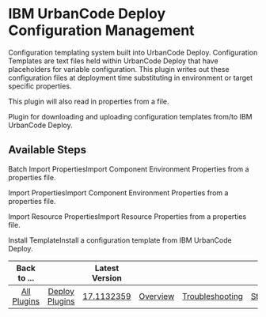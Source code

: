 
IBM UrbanCode Deploy Configuration Management
=============================================


Configuration templating system built into UrbanCode Deploy. Configuration Templates are text files held within UrbanCode Deploy that have placeholders for variable configuration. This plugin writes out these configuration files at deployment time substituting in environment or target specific properties.


This plugin will also read in properties from a file.


Plugin for downloading and uploading configuration templates from/to IBM UrbanCode Deploy.



Available Steps
---------------


Batch Import PropertiesImport Component Environment Properties from a properties file.


Import PropertiesImport Component Environment Properties from a properties file.


Import Resource PropertiesImport Resource Properties from a properties file.


Install TemplateInstall a configuration template from IBM UrbanCode Deploy.





|Back to ...||Latest Version|||||
| :---: | :---: | :---: | :---: | :---: | :---: | :---: |
|[All Plugins](../../index.md)|[Deploy Plugins](../README.md)|[17.1132359]()|[Overview](overview.md)|[Troubleshooting](troubleshooting.md)|[Steps](steps.md)|[Downloads](downloads.md)|
